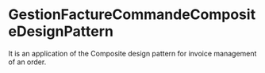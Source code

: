 # GestionFactureCommandeCompositeDesignPattern
It is an application of the Composite design pattern for invoice management of an order.
